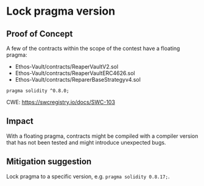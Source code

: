 # Lock pragma version

## Proof of Concept

A few of the contracts within the scope of the contest have a floating pragma:
- Ethos-Vault/contracts/ReaperVaultV2.sol
- Ethos-Vault/contracts/ReaperVaultERC4626.sol
- Ethos-Vault/contracts/ReparerBaseStrategyv4.sol

```
pragma solidity ^0.8.0;
```

CWE: https://swcregistry.io/docs/SWC-103

## Impact

With a floating pragma, contracts might be compiled with a compiler version that has not been tested and might introduce unexpected bugs.

## Mitigation suggestion

Lock pragma to a specific version, e.g. `pragma solidity 0.8.17;`.